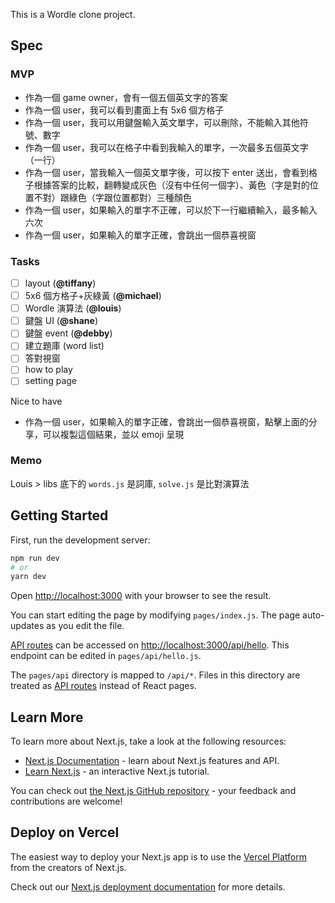 This is a Wordle clone project.

## Spec

### MVP
- 作為一個 game owner，會有一個五個英文字的答案
- 作為一個 user，我可以看到畫面上有 5x6 個方格子
- 作為一個 user，我可以用鍵盤輸入英文單字，可以刪除，不能輸入其他符號、數字
- 作為一個 user，我可以在格子中看到我輸入的單字，一次最多五個英文字（一行）
- 作為一個 user，當我輸入一個英文單字後，可以按下 enter 送出，會看到格子根據答案的比較，翻轉變成灰色（沒有中任何一個字）、黃色（字是對的位置不對）跟綠色（字跟位置都對）三種顏色
- 作為一個 user，如果輸入的單字不正確，可以於下一行繼續輸入，最多輸入六次
- 作為一個 user，如果輸入的單字正確，會跳出一個恭喜視窗


### Tasks 
- [ ] layout (**@tiffany**)
- [ ] 5x6 個方格子+灰綠黃 (**@michael**)
- [ ] Wordle 演算法 (**@louis**)
- [ ] 鍵盤 UI (**@shane**)
- [ ] 鍵盤 event (**@debby**)
- [ ] 建立題庫 (word list)
- [ ] 答對視窗
- [ ] how to play
- [ ] setting page

Nice to have
- 作為一個 user，如果輸入的單字正確，會跳出一個恭喜視窗，點擊上面的分享，可以複製這個結果，並以 emoji 呈現

### Memo

Louis > libs 底下的 `words.js` 是詞庫, `solve.js` 是比對演算法




## Getting Started

First, run the development server:

```bash
npm run dev
# or
yarn dev
```

Open [http://localhost:3000](http://localhost:3000) with your browser to see the result.

You can start editing the page by modifying `pages/index.js`. The page auto-updates as you edit the file.

[API routes](https://nextjs.org/docs/api-routes/introduction) can be accessed on [http://localhost:3000/api/hello](http://localhost:3000/api/hello). This endpoint can be edited in `pages/api/hello.js`.

The `pages/api` directory is mapped to `/api/*`. Files in this directory are treated as [API routes](https://nextjs.org/docs/api-routes/introduction) instead of React pages.

## Learn More

To learn more about Next.js, take a look at the following resources:

- [Next.js Documentation](https://nextjs.org/docs) - learn about Next.js features and API.
- [Learn Next.js](https://nextjs.org/learn) - an interactive Next.js tutorial.

You can check out [the Next.js GitHub repository](https://github.com/vercel/next.js/) - your feedback and contributions are welcome!

## Deploy on Vercel

The easiest way to deploy your Next.js app is to use the [Vercel Platform](https://vercel.com/new?utm_medium=default-template&filter=next.js&utm_source=create-next-app&utm_campaign=create-next-app-readme) from the creators of Next.js.

Check out our [Next.js deployment documentation](https://nextjs.org/docs/deployment) for more details.
